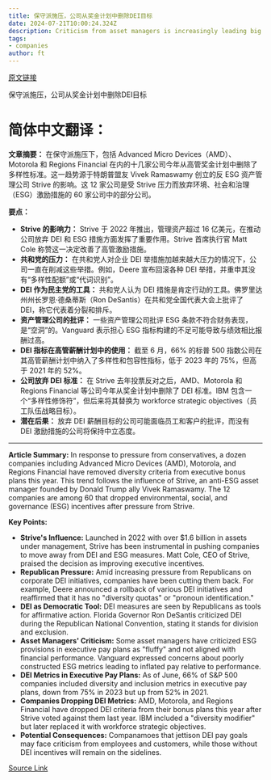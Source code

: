 ```yaml
---
title: 保守派施压，公司从奖金计划中删除DEI目标
date: 2024-07-21T10:00:24.324Z
description: Criticism from asset managers is increasingly leading big employers to walk back diversity and environmental measures
tags: 
- companies
author: ft
---
```


[原文链接](https://ft.com/content/63ac21a5-9929-4bc3-9089-03299f023bcd)

保守派施压，公司从奖金计划中删除DEI目标

# 简体中文翻译：

**文章摘要：**
在保守派施压下，包括 Advanced Micro Devices（AMD）、Motorola 和 Regions Financial 在内的十几家公司今年从高管奖金计划中删除了多样性标准。这一趋势源于特朗普盟友 Vivek Ramaswamy 创立的反 ESG 资产管理公司 Strive 的影响。这 12 家公司是受 Strive 压力而放弃环境、社会和治理（ESG）激励措施的 60 家公司中的部分公司。

**要点：**
- **Strive 的影响力：** Strive 于 2022 年推出，管理资产超过 16 亿美元，在推动公司放弃 DEI 和 ESG 措施方面发挥了重要作用。Strive 首席执行官 Matt Cole 称赞这一决定改善了高管激励措施。
- **共和党的压力：** 在共和党人对企业 DEI 举措施加越来越大压力的情况下，公司一直在削减这些举措。例如，Deere 宣布回滚各种 DEI 举措，并重申其没有“多样性配额”或“代词识别”。
- **DEI 作为民主党的工具：** 共和党人认为 DEI 措施是肯定行动的工具。佛罗里达州州长罗恩·德桑蒂斯（Ron DeSantis）在共和党全国代表大会上批评了 DEI，称它代表着分裂和排斥。
- **资产管理公司的批评：** 一些资产管理公司批评 ESG 条款不符合财务表现，是“空洞”的。Vanguard 表示担心 ESG 指标构建的不足可能导致与绩效相比报酬过高。
- **DEI 指标在高管薪酬计划中的使用：** 截至 6 月，66% 的标普 500 指数公司在其高管薪酬计划中纳入了多样性和包容性指标，低于 2023 年的 75%，但高于 2021 年的 52%。
- **公司放弃 DEI 标准：** 在 Strive 去年投票反对之后，AMD、Motorola 和 Regions Financial 等公司今年从奖金计划中删除了 DEI 标准。IBM 包含一个“多样性修饰符”，但后来将其替换为 workforce strategic objectives（员工队伍战略目标）。
- **潜在后果：** 放弃 DEI 薪酬目标的公司可能面临员工和客户的批评，而没有 DEI 激励措施的公司将保持中立态度。

---

 **Article Summary:** 
In response to pressure from conservatives, a dozen companies including Advanced Micro Devices (AMD), Motorola, and Regions Financial have removed diversity criteria from executive bonus plans this year. This trend follows the influence of Strive, an anti-ESG asset manager founded by Donald Trump ally Vivek Ramaswamy. The 12 companies are among 60 that dropped environmental, social, and governance (ESG) incentives after pressure from Strive.

**Key Points:**
- **Strive's Influence:** Launched in 2022 with over $1.6 billion in assets under management, Strive has been instrumental in pushing companies to move away from DEI and ESG measures. Matt Cole, CEO of Strive, praised the decision as improving executive incentives.
- **Republican Pressure:** Amid increasing pressure from Republicans on corporate DEI initiatives, companies have been cutting them back. For example, Deere announced a rollback of various DEI initiatives and reaffirmed that it has no "diversity quotas" or "pronoun identification."
- **DEI as Democratic Tool:** DEI measures are seen by Republicans as tools for affirmative action. Florida Governor Ron DeSantis criticized DEI during the Republican National Convention, stating it stands for division and exclusion.
- **Asset Managers' Criticism:** Some asset managers have criticized ESG provisions in executive pay plans as "fluffy" and not aligned with financial performance. Vanguard expressed concerns about poorly constructed ESG metrics leading to inflated pay relative to performance.
- **DEI Metrics in Executive Pay Plans:** As of June, 66% of S&P 500 companies included diversity and inclusion metrics in executive pay plans, down from 75% in 2023 but up from 52% in 2021.
- **Companies Dropping DEI Metrics:** AMD, Motorola, and Regions Financial have dropped DEI criteria from their bonus plans this year after Strive voted against them last year. IBM included a "diversity modifier" but later replaced it with workforce strategic objectives.
- **Potential Consequences:** Companamoes that jettison DEI pay goals may face criticism from employees and customers, while those without DEI incentives will remain on the sidelines.

[Source Link](https://ft.com/content/63ac21a5-9929-4bc3-9089-03299f023bcd)

